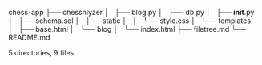 chess-app
├── chessnlyzer
│   ├── blog.py
│   ├── db.py
│   ├── __init__.py
│   ├── schema.sql
│   ├── static
│   │   └── style.css
│   └── templates
│       ├── base.html
│       └── blog
│           └── index.html
├── filetree.md
└── README.md

5 directories, 9 files

